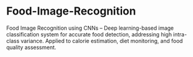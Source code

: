 # Food-Image-Recognition
Food Image Recognition using CNNs – Deep learning-based image classification system for accurate food detection, addressing high intra-class variance. Applied to calorie estimation, diet monitoring, and food quality assessment.
